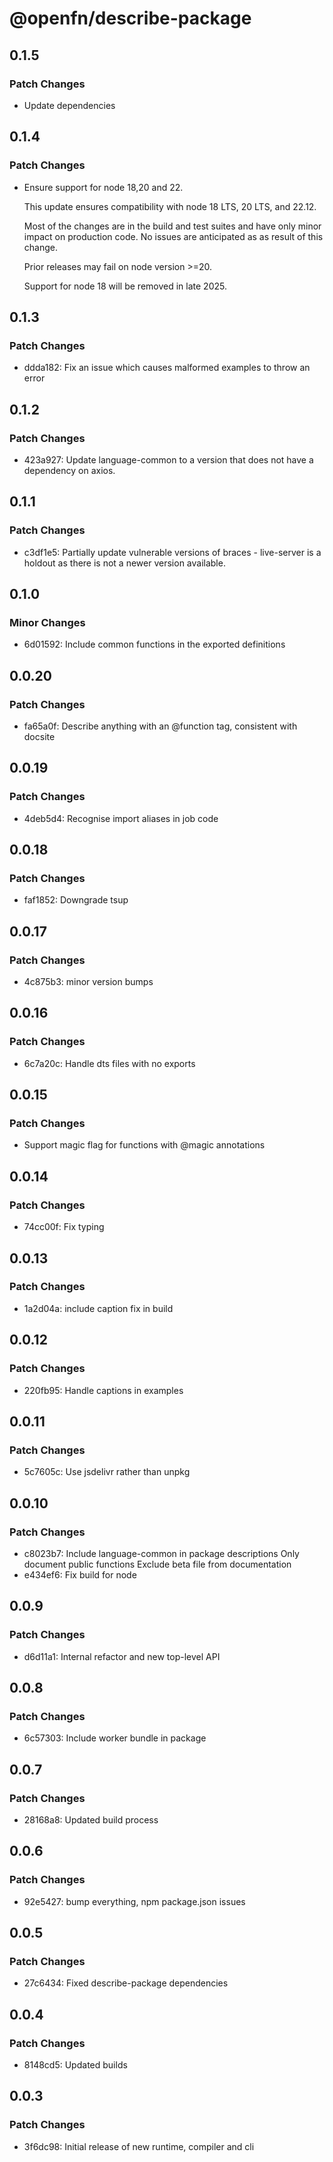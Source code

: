# @openfn/describe-package

## 0.1.5

### Patch Changes

- Update dependencies

## 0.1.4

### Patch Changes

- Ensure support for node 18,20 and 22.

  This update ensures compatibility with node 18 LTS, 20 LTS, and 22.12.

  Most of the changes are in the build and test suites and have only minor impact on production code. No issues are anticipated as as result of this change.

  Prior releases may fail on node version >=20.

  Support for node 18 will be removed in late 2025.

## 0.1.3

### Patch Changes

- ddda182: Fix an issue which causes malformed examples to throw an error

## 0.1.2

### Patch Changes

- 423a927: Update language-common to a version that does not have a dependency on axios.

## 0.1.1

### Patch Changes

- c3df1e5: Partially update vulnerable versions of braces - live-server is a holdout as there is not a newer version available.

## 0.1.0

### Minor Changes

- 6d01592: Include common functions in the exported definitions

## 0.0.20

### Patch Changes

- fa65a0f: Describe anything with an @function tag, consistent with docsite

## 0.0.19

### Patch Changes

- 4deb5d4: Recognise import aliases in job code

## 0.0.18

### Patch Changes

- faf1852: Downgrade tsup

## 0.0.17

### Patch Changes

- 4c875b3: minor version bumps

## 0.0.16

### Patch Changes

- 6c7a20c: Handle dts files with no exports

## 0.0.15

### Patch Changes

- Support magic flag for functions with @magic annotations

## 0.0.14

### Patch Changes

- 74cc00f: Fix typing

## 0.0.13

### Patch Changes

- 1a2d04a: include caption fix in build

## 0.0.12

### Patch Changes

- 220fb95: Handle captions in examples

## 0.0.11

### Patch Changes

- 5c7605c: Use jsdelivr rather than unpkg

## 0.0.10

### Patch Changes

- c8023b7: Include language-common in package descriptions
  Only document public functions
  Exclude beta file from documentation
- e434ef6: Fix build for node

## 0.0.9

### Patch Changes

- d6d11a1: Internal refactor and new top-level API

## 0.0.8

### Patch Changes

- 6c57303: Include worker bundle in package

## 0.0.7

### Patch Changes

- 28168a8: Updated build process

## 0.0.6

### Patch Changes

- 92e5427: bump everything, npm package.json issues

## 0.0.5

### Patch Changes

- 27c6434: Fixed describe-package dependencies

## 0.0.4

### Patch Changes

- 8148cd5: Updated builds

## 0.0.3

### Patch Changes

- 3f6dc98: Initial release of new runtime, compiler and cli
